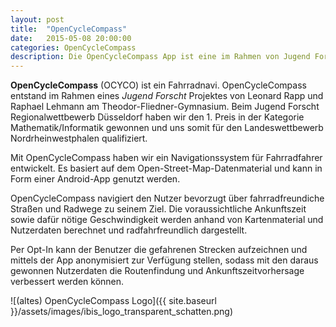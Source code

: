 ```yaml
---
layout: post
title:  "OpenCycleCompass"
date:   2015-05-08 20:00:00
categories: OpenCycleCompass
description: Die OpenCycleCompass App ist eine im Rahmen von Jugend Forscht entstandene Android App zur Fahrradnavigation. Basierend auf OpenStreetMap Kartenmaterial und von den Nutzern beigesteuerten Daten können für Fahrradfahrer optimierte Routen (in NRW) berechnet werden.
---
```


__OpenCycleCompass__ (OCYCO) ist ein Fahrradnavi.
OpenCycleCompass entstand im Rahmen eines _Jugend Forscht_ Projektes von Leonard Rapp und Raphael Lehmann am Theodor-Fliedner-Gymnasium.
Beim Jugend Forscht Regionalwettbewerb Düsseldorf haben wir den 1. Preis in der Kategorie Mathematik/Informatik gewonnen und uns somit für den Landeswettbewerb Nordrheinwestphalen qualifiziert.

Mit OpenCycleCompass haben wir ein Navigationssystem für Fahrradfahrer entwickelt. Es basiert auf dem Open-Street-Map-Datenmaterial und kann in Form einer Android-App genutzt werden.

OpenCycleCompass navigiert den Nutzer bevorzugt über fahrradfreundiche Straßen und Radwege zu seinem Ziel.
Die voraussichtliche Ankunftszeit sowie dafür nötige Geschwindigkeit werden anhand von Kartenmaterial und Nutzerdaten berechnet und radfahrfreundlich dargestellt.

Per Opt-In kann der Benutzer die gefahrenen Strecken aufzeichnen und mittels der App anonymisiert zur Verfügung stellen, sodass mit den daraus gewonnen Nutzerdaten die Routenfindung und Ankunftszeitvorhersage verbessert werden können.

![(altes) OpenCycleCompass Logo]({{ site.baseurl }}/assets/images/ibis_logo_transparent_schatten.png)
